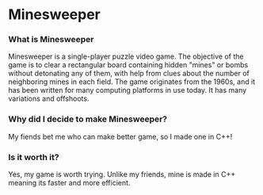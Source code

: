# Minesweeper

### What is Minesweeper
Minesweeper is a single-player puzzle video game. The objective of the game is to clear a rectangular board containing hidden "mines" or bombs without detonating any of them, with help from clues about the number of neighboring mines in each field. The game originates from the 1960s, and it has been written for many computing platforms in use today. It has many variations and offshoots.

### Why did I decide to make Minesweeper?
My fiends bet me who can make better game, so I made one in C++!

### Is it worth it?
Yes, my game is worth trying. Unlike my friends, mine is made in C++ meaning its faster and more efficient.